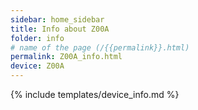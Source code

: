 ```yaml
---
sidebar: home_sidebar
title: Info about Z00A
folder: info
# name of the page (/{{permalink}}.html)
permalink: Z00A_info.html
device: Z00A
---
```

{% include templates/device_info.md %}

